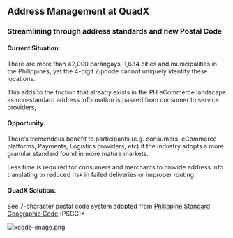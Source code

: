 ## Address Management at QuadX

### Streamlining through address standards and new Postal Code

#### Current Situation:
There are more than 42,000 barangays, 1,634 cities and municipalities in the Philippines, yet the 4-digit
Zipcode cannot uniquely identify these locations. 

This adds to the friction that already exists in the PH
eCommerce landscape as non-standard address information is passed from consumer to service
providers,

#### Opportunity:
There’s tremendous benefit to participants (e.g. consumers, eCommerce platforms, Payments, Logistics
providers, etc) if the industry adopts a more granular standard found in more mature markets.

Less time is required for consumers and merchants to provide address info translating to reduced risk in
failed deliveries or improper routing.

#### QuadX Solution:

See 7-character postal code system adopted from [Philippine Standard Geographic Code](https://psa.gov.ph/classification/psgc/) (PSGC)*

![xcode-image.png]({{site.baseurl}}/docs/xcode-image.png)


